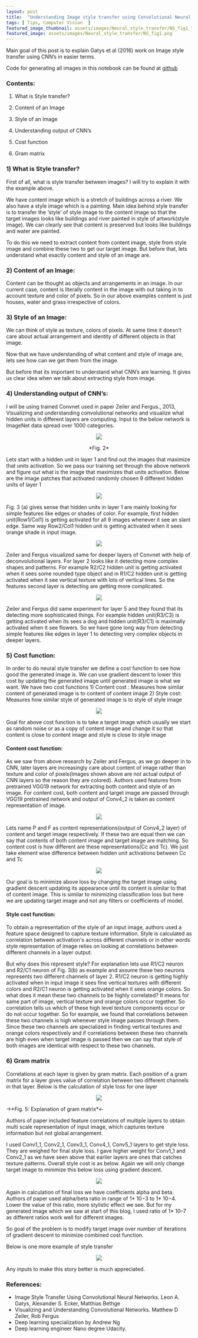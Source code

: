 ```yaml
---
layout: post
title:  "Understanding Image style transfer using Convolutional Neural Networks"
tags: [ Tips, Computer Vision  ]
featured_image_thumbnail: assets/images/Neural_style_transfer/NS_fig1_thumbnail.png
featured_image: assets/images/Neural_style_transfer/NS_fig1.png
---
```


Main goal of this post is to explain Gatys et al (2016) work on Image style transfer using CNN’s in easier terms.

Code for generating all images in this notebook can be found at [github](https://github.com/raviteja-ganta/Neural-style-transfer-using-CNN)

### Contents:

1) What is Style transfer?

2) Content of an Image

3) Style of an Image

4) Understanding output of CNN’s

5) Cost function

6) Gram matrix

### 1) What is Style transfer?

First of all, what is style transfer between images? I will try to explain it with the example above.

We have content image which is a stretch of buildings across a river. We also have a style image which is a painting. Main idea behind style transfer is to transfer the ‘style’ of style image to the content image so that the target images looks like buildings and river painted in style of artwork(style image). We can clearly see that content is preserved but looks like buildings and water are painted.

To do this we need to extract content from content image, style from style image and combine these two to get our target image. But before that, lets understand what exactly content and style of an image are.

### 2) Content of an Image:

Content can be thought as objects and arrangements in an image. In our current case, content is literally content in the image with out taking in to account texture and color of pixels. So in our above examples content is just houses, water and grass irrespective of colors.

### 3) Style of an Image:

We can think of style as texture, colors of pixels. At same time it doesn’t care about actual arrangement and identity of different objects in that image.

Now that we have understanding of what content and style of image are, lets see how can we get them from the image.

But before that its important to understand what CNN’s are learning. It gives us clear idea when we talk about extracting style from image.

### 4) Understanding output of CNN’s:

I will be using trained Convnet used in paper Zeiler and Fergus., 2013, Visualizing and understanding convolutional networks and visualize what hidden units in different layers are computing. Input to the below network is ImageNet data spread over 1000 categories.

<p align="center">
  <img src="https://raw.githubusercontent.com/raviteja-ganta/raviteja-ganta.github.io/main/assets/images/Neural_style_transfer/NS_fig2.png" />
</p>
<p style="text-align: center;">*Fig. 2*</p>

Lets start with a hidden unit in layer 1 and find out the images that maximize that units activation. So we pass our training set through the above network and figure out what is the image that maximizes that units activation. Below are the image patches that activated randomly chosen 9 different hidden units of layer 1
 
<p align="center">
  <img src="https://raw.githubusercontent.com/raviteja-ganta/raviteja-ganta.github.io/main/assets/images/Neural_style_transfer/NS_fig3.png" />
</p>

Fig. 3 (a) gives sense that hidden units in layer 1 are mainly looking for simple features like edges or shades of color. For example, first hidden unit(Row1/Col1) is getting activated for all 9 images whenever it see an slant edge. Same way Row2/Col1 hidden unit is getting activated when it sees orange shade in input image.<br/>
 
<p align="center">
  <img src="https://raw.githubusercontent.com/raviteja-ganta/raviteja-ganta.github.io/main/assets/images/Neural_style_transfer/NS_fig4.png" />
</p>

Zeiler and Fergus visualized same for deeper layers of Convnet with help of deconvolutional layers. For layer 2 looks like it detecting more complex shapes and patterns. For example R2/C2 hidden unit is getting activated when it sees some rounded type object and in R1/C2 hidden unit is getting activated when it see vertical texture with lots of vertical lines. So the features second layer is detecting are getting more complicated.

<p align="center">
  <img src="https://raw.githubusercontent.com/raviteja-ganta/raviteja-ganta.github.io/main/assets/images/Neural_style_transfer/NS_fig5.png" />
</p>

Zeiler and Fergus did same experiment for layer 5 and they found that its detecting more sophisticated things. For example hidden unit(R3/C3) is getting activated when its sees a dog and hidden unit(R3/C1) is maximally activated when it see flowers. So we have gone long way from detecting simple features like edges in layer 1 to detecting very complex objects in deeper layers.

### 5) Cost function:

In order to do neural style transfer we define a cost function to see how good the generated image is. We can use gradient descent to lower this cost by updating the generated image until generated image is what we want. We have two cost functions 1) Content cost : Measures how similar content of generated image is to content of content image 2) Style cost: Measures how similar style of generated image is to style of style image

<p align="center">
  <img src="https://raw.githubusercontent.com/raviteja-ganta/raviteja-ganta.github.io/main/assets/images/Neural_style_transfer/NS_fig6.png" />
</p>

Goal for above cost function is to take a target image which usually we start as random noise or as a copy of content image and change it so that content is close to content image and style is close to style image

#### Content cost function:
As we saw from above research by Zeiler and Fergus, as we go deeper in to CNN, later layers are increasingly care about content of image rather than texture and color of pixels(Images shown above are not actual output of CNN layers so the reason they are colored). Authors used features from pretrained VGG19 network for extracting both content and style of an image. For content cost, both content and target image are passed through VGG19 pretrained network and output of Conv4_2 is taken as content representation of image.

<p align="center">
  <img src="https://raw.githubusercontent.com/raviteja-ganta/raviteja-ganta.github.io/main/assets/images/Neural_style_transfer/NS_fig7.png" />
</p>

Lets name P and F as content representations(output of Conv4_2 layer) of content and target image respectively. If these two are equal then we can say that contents of both content image and target image are matching. So content cost is how different are these representations(Cc and Tc). We just take element wise difference between hidden unit activations between Cc and Tc

<p align="center">
  <img src="https://raw.githubusercontent.com/raviteja-ganta/raviteja-ganta.github.io/main/assets/images/Neural_style_transfer/NS_fig8.png" />
</p>

Our goal is to minimize above loss by changing the target image using gradient descent updating its appearance until its content is similar to that of content image. This is similar to minimizing classification loss but here we are updating target image and not any filters or coefficients of model.

#### Style cost function:
To obtain a representation of the style of an input image, authors used a feature space designed to capture texture information. Style is calculated as correlation between activation's across different channels or in other words style representation of image relies on looking at correlations between different channels in a layer output.

But why does this represent style? For explanation lets use R1/C2 neuron and R2/C1 neuron of Fig. 3(b) as example and assume these two neurons represents two different channels of layer 2. R1/C2 neuron is getting highly activated when in input image it sees fine vertical textures with different colors and R2/C1 neuron is getting activated when it sees orange colors. So what does it mean these two channels to be highly correlated? It means for same part of image, vertical texture and orange colors occur together. So correlation tells us which of these high level texture components occur or do not occur together. So for example, we found that correlations between these two channels is high whenever style image passes through them. Since these two channels are specialized in finding vertical textures and orange colors respectively and if correlations between these two channels are high even when target image is passed then we can say that style of both images are identical with respect to these two channels.

### 6) Gram matrix

Correlations at each layer is given by gram matrix. Each position of a gram matrix for a layer gives value of correlation between two different channels in that layer. Below is the calculation of style loss for one layer

<p align="center">
  <img src="https://raw.githubusercontent.com/raviteja-ganta/raviteja-ganta.github.io/main/assets/images/Neural_style_transfer/NS_fig9.jpeg" />
</p>
->*Fig. 5: Explanation of gram matrix*<-

Authors of paper included feature correlations of multiple layers to obtain multi scale representation of input image, which captures texture information but not global arrangement.

I used Conv1_1, Conv2_1, Conv3_1, Conv4_1, Conv5_1 layers to get style loss. They are weighed for final style loss. I gave higher weight for Conv1_1 and Conv2_1 as we have seen above that earlier layers are ones that catches texture patterns. Overall style cost is as below. Again we will only change target image to minimize this below loss using gradient descent.

<p align="center">
  <img src="https://raw.githubusercontent.com/raviteja-ganta/raviteja-ganta.github.io/main/assets/images/Neural_style_transfer/NS_fig10.png" />
</p>

Again in calculation of final loss we have coefficients alpha and beta. Authors of paper used alpha/beta ratio in range of 1* 10−3 to 1* 10−4. Lower the value of this ratio, more stylistic effect we see. But for my generated image which we saw at start of this blog, I used ratio of 1* 10–7 as different ratios work well for different images.

So goal of the problem is to modify target image over number of iterations of gradient descent to minimize combined cost function.

Below is one more example of style transfer

<p align="center">
  <img src="https://raw.githubusercontent.com/raviteja-ganta/raviteja-ganta.github.io/main/assets/images/Neural_style_transfer/NS_fig11.png" />
</p>

Any inputs to make this story better is much appreciated.

### References:

* Image Style Transfer Using Convolutional Neural Networks. Leon A. Gatys, Alexander S. Ecker, Matthias Bethge
* Visualizing and Understanding Convolutional Networks. Matthew D Zeiler, Rob Fergus
* Deep learning specialization by Andrew Ng
* Deep learning engineer Nano degree Udacity.
